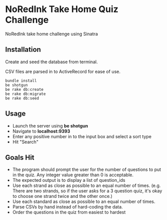 # NoRedInk Take Home Quiz Challenge
NoRedInk take home challenge using Sinatra 
## Installation
Create and seed the database from terminal. 

CSV files are parsed in to ActiveRecord for ease of use. 

```
bundle install
be shotgun
be rake db:create
be rake db:migrate
be rake db:seed
```

## Usage

* Launch the server using __be shotgun__
* Navigate to **localhost:9393**
* Enter any positive number in to the input box and select a sort type
* Hit "Search"

## Goals Hit
* The program should prompt the user for the number of questions to put in the quiz. Any integer value greater than 0 is acceptable.
* The expected output is to display a list of question_ids
* Use each strand as close as possible to an equal number of times. (e.g. There are two strands, so if the user asks for a 3 question quiz, it's okay to choose one strand twice and the other once.)
* Use each standard as close as possible to an equal number of times.
* Parse CSVs by hand instead of hard-coding the data.
* Order the questions in the quiz from easiest to hardest
